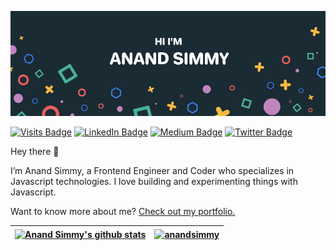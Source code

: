 [![Anand Simmy's GitHub Banner](./assets/GithubHeader.png)](https://anandsimmy.com/)

[![Visits Badge](https://badges.pufler.dev/visits/anandsimmy/anandsimmy)](https://anandsimmy.com/)
[![LinkedIn Badge](https://img.shields.io/badge/LinkedIn-Profile-informational?style=flat&logo=linkedin&logoColor=white&color=0D76A8)](https://www.linkedin.com/in/anandsimmy/)
[![Medium Badge](https://img.shields.io/badge/Medium-Profile-informational?style=flat&logo=medium&logoColor=white&color=black)](https://medium.com/@anandsimmy7)
[![Twitter Badge](https://img.shields.io/badge/Twitter-Profile-informational?style=flat&logo=twitter&logoColor=white&color=1CA2F1)](https://twitter.com/AnandSimmy)

Hey there 👋

I’m Anand Simmy, a Frontend Engineer and Coder who specializes in Javascript technologies. I love building and experimenting things with Javascript.

Want to know more about me? [Check out my portfolio.](https://anandsimmy.com/)

| <a href="https://github.com/anandsimmy"><img align="center" src="https://github-readme-stats.vercel.app/api?username=anandsimmy&show_icons=true&count_private=true&theme=buefy&icon_color=7957d5&hide_border=true" alt="Anand Simmy's github stats" /></a> | <a href="https://github.com/anandsimmy"><img align="center" src="https://github-readme-streak-stats.herokuapp.com?user=anandsimmy&theme=buefy&hide_border=true&date_format=M%20j%5B%2C%20Y%5D&currStreakNum=DD2727&currStreakLabel=7a58d5&fire=DD2727" alt="anandsimmy" /></a> |
| ------------- | ------------- |